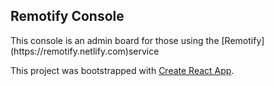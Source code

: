 <h2 style={{textAlign : 'center'}} > Remotify Console </h2>

<p> This console is an admin  board for those using the [Remotify](https://remotify.netlify.com)service </p>

This project was bootstrapped with [Create React App](https://github.com/facebook/create-react-app).
